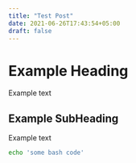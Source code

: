 ```yaml
---
title: "Test Post"
date: 2021-06-26T17:43:54+05:00
draft: false
---
```


# Example Heading

Example text

## Example SubHeading

Example text

```bash
echo 'some bash code'
```
